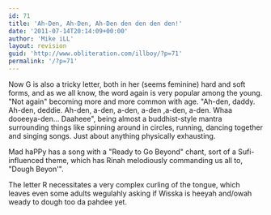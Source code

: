 ```yaml
---
id: 71
title: 'Ah-Den, Ah-Den, Ah-Den den den den den!'
date: '2011-07-14T20:14:09+00:00'
author: 'Mike iLL'
layout: revision
guid: 'http://www.obliteration.com/illboy/?p=71'
permalink: '/?p=71'
---
```


Now G is also a tricky letter, both in her (seems feminine) hard and soft forms, and as we all know, the word again is very popular among the young. "Not again" becoming more and more common with age. "Ah-den, daddy. Ah-den, deddie. Ah-den, a-den, a-den, a-den ,a-den, a-den. Whaa dooeeya-den... Daaheee", being almost a buddhist-style mantra surrounding things like spinning around in circles, running, dancing together and singing songs. Just about anything physically exhausting.

Mad haPPy has a song with a "Ready to Go Beyond" chant, sort of a Sufi-influenced theme, which has Rinah melodiously commanding us all to, "Dough Beyon'".

The letter R necessitates a very complex curling of the tongue, which leaves even some adults wegulahly asking if Wisska is heeyah and/owah weady to dough too da pahdee yet.

